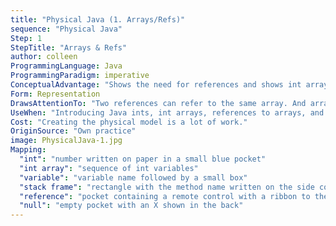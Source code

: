 ```yaml
---
title: "Physical Java (1. Arrays/Refs)"
sequence: "Physical Java"
Step: 1
StepTitle: "Arrays & Refs"
author: colleen
ProgrammingLanguage: Java
ProgrammingParadigm: imperative
ConceptualAdvantage: "Shows the need for references and shows int arrays as sequences of ints."
Form: Representation
DrawsAttentionTo: "Two references can refer to the same array. And arrays are just sequences of variables."
UseWhen: "Introducing Java ints, int arrays, references to arrays, and null."
Cost: "Creating the physical model is a lot of work."
OriginSource: "Own practice"
image: PhysicalJava-1.jpg
Mapping:
  "int": "number written on paper in a small blue pocket"
  "int array": "sequence of int variables"
  "variable": "variable name followed by a small box"
  "stack frame": "rectangle with the method name written on the side containing all local variables"
  "reference": "pocket containing a remote control with a ribbon to the referent"
  "null": "empty pocket with an X shown in the back"
---
```

